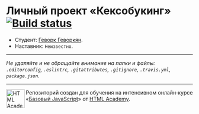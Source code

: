 # Личный проект «Кексобукинг» [![Build status][travis-image]][travis-url]

* Студент: [Геворк Геворкян](https://up.htmlacademy.ru/javascript/11/user/497023).
* Наставник: `Неизвестно`.

---

_Не удаляйте и не обращайте внимание на папки и файлы:_<br>
_`.editorconfig`, `.eslintrc`, `.gitattributes`, `.gitignore`, `.travis.yml`, `package.json`._

---

<a href="https://htmlacademy.ru/intensive/javascript"><img align="left" width="50" height="50" title="HTML Academy" src="https://up.htmlacademy.ru/static/img/intensive/javascript/logo-for-github.svg"></a>

Репозиторий создан для обучения на интенсивном онлайн‑курсе «[Базовый JavaScript](https://htmlacademy.ru/intensive/javascript)» от [HTML Academy](https://htmlacademy.ru).

[travis-image]: https://travis-ci.org/htmlacademy-javascript/497023-keksobooking.svg?branch=master
[travis-url]: https://travis-ci.org/htmlacademy-javascript/497023-keksobooking
